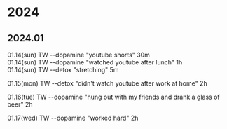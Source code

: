 # 2024
## 2024.01
01.14(sun) TW --dopamine "youtube shorts" 30m<br>
01.14(sun) TW --dopamine "watched youtube after lunch" 1h<br>
01.14(sun) TW --detox "stretching" 5m<br>

01.15(mon) TW --detox "didn't watch youtube after work at home" 2h<br>

01.16(tue) TW --dopamine "hung out with my friends and drank a glass of beer" 2h<br>

01.17(wed) TW --dopamine "worked hard" 2h<br>
